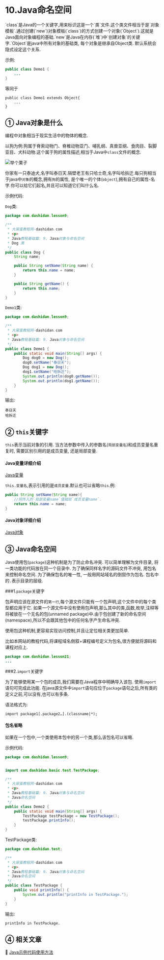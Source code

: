 10.Java命名空间
===

<div class="jumbotron">
<p>`class`是Java的一个关键字,用来标识这是一个`类`文件.这个类文件相当于是`对象模板`.通过创建(`new`)对象模板(`class`)的方式创建一个对象(`Object`).这就是Java面向对象编程的基础.`new`是Java在内存(`堆`)中`创建对象`的关键字.`Object`是java中所有对象的基础类, 每个对象是继承自Object类. 默认系统会隐式设定这个关系. </p>  
</div>

示例:
```java
public class Demo1 {
	...
}
```
等同于
```
public class Demo1 extends Object{
	...
}
```

① Java对象是什么
---

编程中对象相当于现实生活中的物体的概念.

以狗为例:狗属于脊索动物门、脊椎动物亚门、哺乳纲、真兽亚纲、食肉目、裂脚亚目、犬科动物.这个属于狗的属性描述,相当于Java中`class`文件的概念.

![举个栗子](http://localhost/img/common/example.jpg)

你家有一只泰迪犬,名字叫泰日天.隔壁老王有只哈士奇,名字叫哈拆迁.每只狗相当于java中`对象`的概念,拥有`狗`的属性, 是个唯一的个体(`object`),拥有自己的属性-名字.你可以给它们起名,并且可以知道它们叫什么名.

示例代码:

`Dog`类:
```java
package com.dashidan.lesson9;

/**
 * 大屎蛋教程网-dashidan.com
 * <p>
 * Java教程基础篇: 9. Java对象与命名空间
 * Dog 类
 */
public class Dog {
    String name;

    public String setName(String name) {
        return this.name = name;
    }

    public String getName() {
        return this.name;
    }
}

```
`Demo1`类:

```java
package com.dashidan.lesson9;

/**
 * 大屎蛋教程网-dashidan.com
 * <p>
 * Java教程基础篇: 9. Java对象与命名空间
 */
public class Demo1 {
    public static void main(String[] args) {
        Dog dog0 = new Dog();
        dog0.setName("泰日天");
        Dog dog1 = new Dog();
        dog1.setName("哈拆迁");
        System.out.println(dog0.getName());
        System.out.println(dog1.getName());
    }
}

```
输出:

	泰日天
	哈拆迁

② `this`关键字
---

`this`表示当前对象的引用. 当方法参数中传入的参数名(`局部变量名`)和成员变量名重复时, 需要区别引用的是成员变量, 还是局部变量.   

<div class="bs-callout bs-callout-success">
	<h4>Java变量详细介绍</h4>
	<p><a href="http://localhost/article/java/basic/Java变量.html">Java变量</a></p>
</div>

`this.变量名`,表示引用的是`成员变量`.默认也可以省略`this`.例:
```java
public String setName(String name){
	//将传入的`局部变量name`值赋给`成员变量name`.
	return this.name = name;	
}
```

<div class="bs-callout bs-callout-success">
	<h4>Java对象详细介绍</h4>
	<p><a href="http://localhost/article/java/basic/Java对象.html">Java对象</a></p>
</div>

③ Java命名空间
---

Java使用包(`package`)这种机制是为了防止命名冲突. 可以简单理解为文件目录, 将一类功能的代码放在同一个目录中. 为了确保同样名字的源码文件不冲突, 用包名来控制命名空间. 为了确保包名的唯一性, 一般用网站域名的倒叙作为包名. 包名中的`.`表示目录的层级.  

###1.`package`关键字

包声明应该在源文件的`第一行`,每个源文件只能有一个包声明,这个文件中的每个类型都应用于它. 如果一个源文件中没有使用包声明,那么其中的类,函数,枚举,注释等将被放在一个无名的包(unnamed package)中.由于包创建了新的命名空间(namespace),所以不会跟其他包中的任何名字产生命名冲突.

使用包这种机制,更容易实现访问控制,并且让定位相关类更加简单.

比如本网站的教程代码,将课程域名倒叙+课程编号定义为包名,很方便就将源码和课程对应上.

```java
package com.dashidan.lesson21;
...
```

###2.`import`关键字

为了能够使用某一个包的成员,我们需要在Java程序中明确导入该包. 使用`import`语句可完成此功能. 在java源文件中`import`语句应位于`package`语句之后,所有类的定义之前,可以没有,也可以有多条.

语法格式为:

	import package1[.package2…].(classname|*);
  
<div class="bs-callout bs-callout-success">
    <h4>包名省略</h4>
	<p>如果在一个包中,一个类使用本包中的另一个类,那么该包名可以省略.</p>
</div>

示例代码:
```java
package com.dashidan.lesson9;


import com.dashidan.basic.test.TestPackage;

/**
 * 大屎蛋教程网-dashidan.com
 * <p>
 * Java教程基础篇: 9. Java对象与命名空间
 * Java命名空间
 */
public class Demo2 {
    public static void main(String[] args) {
        TestPackage testPackage = new TestPackage();
        testPackage.printInfo();
    }
}

```
TestPackage类:

```java
package com.dashidan.test;

/**
 * 大屎蛋教程网-dashidan.com
 * <p>
 * Java教程基础篇: 9. Java对象与命名空间
 * Java命名空间
 */
public class TestPackage {
    public void printInfo() {
        System.out.println("printInfo in TestPackage.");
    }
}

```

输出:

	printInfo in TestPackage.

④ 相关文章
---
📖 [Java示例代码使用方法](http://localhost/article/java/addenda/Java示例代码使用方法.html)   